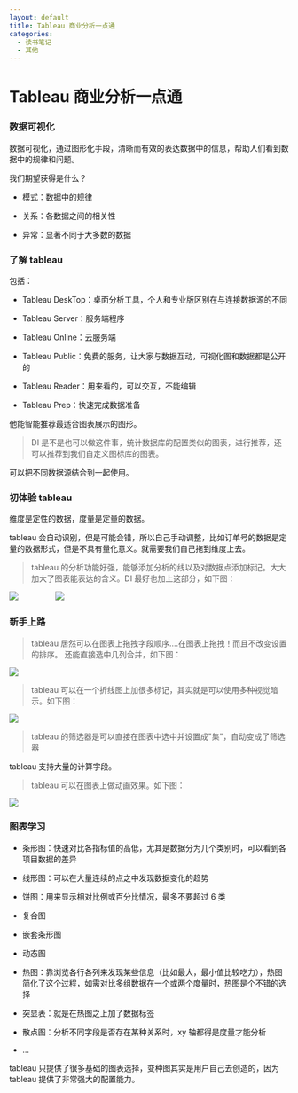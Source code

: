 ```yaml
---
layout: default
title: Tableau 商业分析一点通
categories:
  - 读书笔记
  - 其他
---
```


# Tableau 商业分析一点通

<a name="tr20fk"></a>

### [](#tr20fk)数据可视化

数据可视化，通过图形化手段，清晰而有效的表达数据中的信息，帮助人们看到数据中的规律和问题。

我们期望获得是什么？

- 模式：数据中的规律

- 关系：各数据之间的相关性

- 异常：显著不同于大多数的数据

<a name="2gkuvg"></a>

### [](#2gkuvg)了解 tableau

包括：

- Tableau DeskTop：桌面分析工具，个人和专业版区别在与连接数据源的不同

- Tableau Server：服务端程序

- Tableau Online：云服务端

- Tableau Public：免费的服务，让大家与数据互动，可视化图和数据都是公开的

- Tableau Reader：用来看的，可以交互，不能编辑

- Tableau Prep：快速完成数据准备

他能智能推荐最适合图表展示的图形。

> DI 是不是也可以做这件事，统计数据库的配置类似的图表，进行推荐，还可以推荐到我们自定义图标库的图表。

可以把不同数据源结合到一起使用。

<a name="oq2cvt"></a>

### [](#oq2cvt)初体验 tableau

维度是定性的数据，度量是定量的数据。

tableau 会自动识别，但是可能会错，所以自己手动调整，比如订单号的数据是定量的数据形式，但是不具有量化意义。就需要我们自己拖到维度上去。

> tableau 的分析功能好强，能够添加分析的线以及对数据点添加标记。大大加大了图表能表达的含义。DI 最好也加上这部分，如下图：

![](https://cdn.nlark.com/lark/0/2018/png/27385/1542186932290-ce23a6f0-173a-4a09-9a8a-0102c70a8a62.png#width=273)                 ![](https://cdn.nlark.com/lark/0/2018/png/27385/1542198119120-fe0a53b0-8e1a-4ff4-93cb-b3705a6884a0.png#width=197)
<a name="4uhqei"></a>

### [](#4uhqei)新手上路

> tableau 居然可以在图表上拖拽字段顺序....在图表上拖拽！而且不改变设置的排序。
> 还能直接选中几列合并，如下图：

![](https://cdn.nlark.com/lark/0/2018/png/27385/1542186743482-01002f81-20ba-47f4-870b-ee7a1e38739f.png#width=278)

> tableau 可以在一个折线图上加很多标记，其实就是可以使用多种视觉暗示。如下图：

![](https://cdn.nlark.com/lark/0/2018/png/27385/1542186832129-2d87586e-4b3e-4fd1-80d8-a656182ac728.png#width=294)

> tableau 的筛选器是可以直接在图表中选中并设置成"集"，自动变成了筛选器

tableau 支持大量的计算字段。

> tableau 可以在图表上做动画效果。如下图：

![](https://cdn.nlark.com/lark/0/2018/png/27385/1542195295572-f16db2ca-e78a-4145-b32a-0f9ae1b647a8.png#width=356)

<a name="tc2uhn"></a>

### [](#tc2uhn)图表学习

- 条形图：快速对比各指标值的高低，尤其是数据分为几个类别时，可以看到各项目数据的差异

- 线形图：可以在大量连续的点之中发现数据变化的趋势

- 饼图：用来显示相对比例或百分比情况，最多不要超过 6 类

- 复合图

- 嵌套条形图

- 动态图

- 热图：靠浏览各行各列来发现某些信息（比如最大，最小值比较吃力），热图简化了这个过程，如需对比多组数据在一个或两个度量时，热图是个不错的选择

- 突显表：就是在热图之上加了数据标签

- 散点图：分析不同字段是否存在某种关系时，xy 轴都得是度量才能分析

- ...

tableau 只提供了很多基础的图表选择，变种图其实是用户自己去创造的，因为 tableau 提供了非常强大的配置能力。
